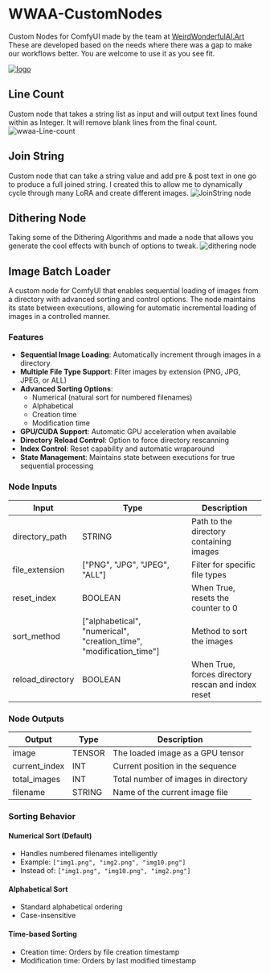 # WWAA-CustomNodes
Custom Nodes for ComfyUI made by the team at [WeirdWonderfulAI.Art](https://weirdwonderfulai.art)
These are developed based on the needs where there was a gap to make our workflows better. You are welcome to use it as you see fit.

[![logo](https://weirdwonderfulai.art/wp-content/uploads/2022/01/WWAA_web_logo.jpg "WeirdWonderfulAI.Art")](https://weirdwonderfulai.art)

## Line Count
Custom node that takes a string list as input and will output text lines found within as Integer. It will remove blank lines from the final count.
![wwaa-Line-count](https://github.com/user-attachments/assets/9117cc3f-63ed-4b1d-9747-47fbc50c2fee)

## Join String
Custom node that can take a string value and add pre & post text in one go to produce a full joined string. I created this to allow me to dynamically cycle through many LoRA and create different images.
![JoinString node](https://github.com/user-attachments/assets/df486621-a12b-4bd9-82f9-cb7cdffac4aa)

## Dithering Node
Taking some of the Dithering Algorithms and made a node that allows you generate the cool effects with bunch of options to tweak.
![dithering node](https://github.com/user-attachments/assets/8f68f4f2-092b-4b4f-80fa-7b60d79bf648)

## Image Batch Loader

A custom node for ComfyUI that enables sequential loading of images from a directory with advanced sorting and control options. The node maintains its state between executions, allowing for automatic incremental loading of images in a controlled manner.

### Features

- **Sequential Image Loading**: Automatically increment through images in a directory
- **Multiple File Type Support**: Filter images by extension (PNG, JPG, JPEG, or ALL)
- **Advanced Sorting Options**:
  - Numerical (natural sort for numbered filenames)
  - Alphabetical
  - Creation time
  - Modification time
- **GPU/CUDA Support**: Automatic GPU acceleration when available
- **Directory Reload Control**: Option to force directory rescanning
- **Index Control**: Reset capability and automatic wraparound
- **State Management**: Maintains state between executions for true sequential processing

### Node Inputs

| Input | Type | Description |
|-------|------|-------------|
| directory_path | STRING | Path to the directory containing images |
| file_extension | ["PNG", "JPG", "JPEG", "ALL"] | Filter for specific file types |
| reset_index | BOOLEAN | When True, resets the counter to 0 |
| sort_method | ["alphabetical", "numerical", "creation_time", "modification_time"] | Method to sort the images |
| reload_directory | BOOLEAN | When True, forces directory rescan and index reset |

### Node Outputs

| Output | Type | Description |
|--------|------|-------------|
| image | TENSOR | The loaded image as a GPU tensor |
| current_index | INT | Current position in the sequence |
| total_images | INT | Total number of images in directory |
| filename | STRING | Name of the current image file |

### Sorting Behavior

#### Numerical Sort (Default)
- Handles numbered filenames intelligently
- Example: `["img1.png", "img2.png", "img10.png"]`
- Instead of: `["img1.png", "img10.png", "img2.png"]`

#### Alphabetical Sort
- Standard alphabetical ordering
- Case-insensitive

#### Time-based Sorting
- Creation time: Orders by file creation timestamp
- Modification time: Orders by last modified timestamp